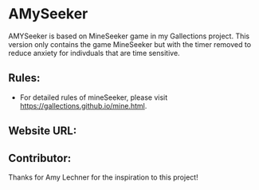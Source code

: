 # AMySeeker

AMYSeeker is based on MineSeeker game in my Gallections project.
This version only contains the game MineSeeker but with the timer removed to reduce anxiety for indivduals that are time sensitive.

## Rules:
* For detailed rules of mineSeeker, please visit https://gallections.github.io/mine.html.

## Website URL:


## Contributor:
Thanks for Amy Lechner for the inspiration to this project!
